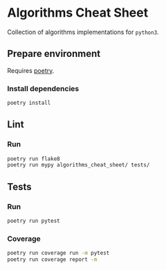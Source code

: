 # Algorithms Cheat Sheet

Collection of algorithms implementations for `python3`.

## Prepare environment

Requires [poetry](https://python-poetry.org/).

### Install dependencies

```bash
poetry install
```

## Lint

### Run

```bash
poetry run flake8
poetry run mypy algorithms_cheat_sheet/ tests/
```

## Tests

### Run

```bash
poetry run pytest
```

### Coverage

```bash
poetry run coverage run -m pytest
poetry run coverage report -m
```
